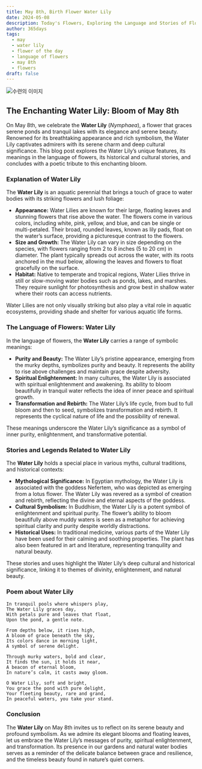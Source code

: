 ```yaml
---
title: May 8th, Birth Flower Water Lily
date: 2024-05-08
description: Today's Flowers, Exploring the Language and Stories of Flowers Water Lily
author: 365days
tags:
  - may
  - water lily
  - flower of the day
  - language of flowers
  - may 8th
  - flowers
draft: false
---
```


![수련의 이미지](https://cdn.pixabay.com/photo/2017/06/17/21/21/water-lilies-2413578_1280.jpg#center)

## The Enchanting Water Lily: Bloom of May 8th

On May 8th, we celebrate the **Water Lily** (*Nymphaea*), a flower that graces serene ponds and tranquil lakes with its elegance and serene beauty. Renowned for its breathtaking appearance and rich symbolism, the Water Lily captivates admirers with its serene charm and deep cultural significance. This blog post explores the Water Lily’s unique features, its meanings in the language of flowers, its historical and cultural stories, and concludes with a poetic tribute to this enchanting bloom.

### Explanation of Water Lily

The **Water Lily** is an aquatic perennial that brings a touch of grace to water bodies with its striking flowers and lush foliage:

- **Appearance:** Water Lilies are known for their large, floating leaves and stunning flowers that rise above the water. The flowers come in various colors, including white, pink, yellow, and blue, and can be single or multi-petaled. Their broad, rounded leaves, known as lily pads, float on the water’s surface, providing a picturesque contrast to the flowers.
- **Size and Growth:** The Water Lily can vary in size depending on the species, with flowers ranging from 2 to 8 inches (5 to 20 cm) in diameter. The plant typically spreads out across the water, with its roots anchored in the mud below, allowing the leaves and flowers to float gracefully on the surface.
- **Habitat:** Native to temperate and tropical regions, Water Lilies thrive in still or slow-moving water bodies such as ponds, lakes, and marshes. They require sunlight for photosynthesis and grow best in shallow water where their roots can access nutrients.

Water Lilies are not only visually striking but also play a vital role in aquatic ecosystems, providing shade and shelter for various aquatic life forms.

### The Language of Flowers: Water Lily

In the language of flowers, the **Water Lily** carries a range of symbolic meanings:

- **Purity and Beauty:** The Water Lily’s pristine appearance, emerging from the murky depths, symbolizes purity and beauty. It represents the ability to rise above challenges and maintain grace despite adversity.
- **Spiritual Enlightenment:** In many cultures, the Water Lily is associated with spiritual enlightenment and awakening. Its ability to bloom beautifully in tranquil water reflects the idea of inner peace and spiritual growth.
- **Transformation and Rebirth:** The Water Lily’s life cycle, from bud to full bloom and then to seed, symbolizes transformation and rebirth. It represents the cyclical nature of life and the possibility of renewal.

These meanings underscore the Water Lily’s significance as a symbol of inner purity, enlightenment, and transformative potential.

### Stories and Legends Related to Water Lily

The **Water Lily** holds a special place in various myths, cultural traditions, and historical contexts:

- **Mythological Significance:** In Egyptian mythology, the Water Lily is associated with the goddess Nefertem, who was depicted as emerging from a lotus flower. The Water Lily was revered as a symbol of creation and rebirth, reflecting the divine and eternal aspects of the goddess.
- **Cultural Symbolism:** In Buddhism, the Water Lily is a potent symbol of enlightenment and spiritual purity. The flower’s ability to bloom beautifully above muddy waters is seen as a metaphor for achieving spiritual clarity and purity despite worldly distractions.
- **Historical Uses:** In traditional medicine, various parts of the Water Lily have been used for their calming and soothing properties. The plant has also been featured in art and literature, representing tranquility and natural beauty.

These stories and uses highlight the Water Lily’s deep cultural and historical significance, linking it to themes of divinity, enlightenment, and natural beauty.

### Poem about Water Lily

	In tranquil pools where whispers play,
	The Water Lily graces day,
	With petals pure and leaves that float,
	Upon the pond, a gentle note.
	
	From depths below, it rises high,
	A bloom of grace beneath the sky,
	Its colors dance in morning light,
	A symbol of serene delight.
	
	Through murky waters, bold and clear,
	It finds the sun, it holds it near,
	A beacon of eternal bloom,
	In nature’s calm, it casts away gloom.
	
	O Water Lily, soft and bright,
	You grace the pond with pure delight,
	Your fleeting beauty, rare and grand,
	In peaceful waters, you take your stand.

### Conclusion

The **Water Lily** on May 8th invites us to reflect on its serene beauty and profound symbolism. As we admire its elegant blooms and floating leaves, let us embrace the Water Lily’s messages of purity, spiritual enlightenment, and transformation. Its presence in our gardens and natural water bodies serves as a reminder of the delicate balance between grace and resilience, and the timeless beauty found in nature’s quiet corners.